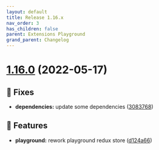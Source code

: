 ```yaml
---
layout: default
title: Release 1.16.x
nav_order: 3
has_children: false
parent: Extensions Playground
grand_parent: Changelog
---
```


# [1.16.0](https://github.com/lumapps/lumapps-extensions-playground/compare/v1.15.0...v1.16.0) (2022-05-17)


## 🐛 Fixes

* **dependencies:** update some dependencies ([3083768](https://github.com/lumapps/lumapps-extensions-playground/commit/3083768e89f153e2fa429eb35b5ffc8075218fd9))


## 🚀 Features

* **playground:** rework playground redux store ([d124a66](https://github.com/lumapps/lumapps-extensions-playground/commit/d124a66ee567498954071f8fe7963971c8490528))